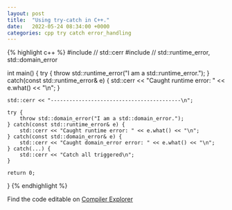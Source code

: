 ```yaml
---
layout: post
title:  "Using try-catch in C++."
date:   2022-05-24 08:34:00 +0000
categories: cpp try catch error_handling
---
```


{% highlight c++ %}
#include <iostream>  // std::cerr
#include <stdexcept>   // std::runtime_error, std::domain_error

int main() {
    try {
        throw std::runtime_error("I am a std::runtime_error.");
    } catch(const std::runtime_error& e) {
        std::cerr << "Caught runtime error: " << e.what() << "\n";
    }

    std::cerr << "------------------------------------------\n";

    try {
        throw std::domain_error("I am a std::domain_error.");
    } catch(const std::runtime_error& e) {
        std::cerr << "Caught runtime error: " << e.what() << "\n";
    } catch(const std::domain_error& e) {
        std::cerr << "Caught domain_error error: " << e.what() << "\n";
    } catch(...) {
        std::cerr << "Catch all triggered\n";
    }

    return 0;
}
{% endhighlight %}

Find the code editable on [Compiler Explorer](https://godbolt.org/z/vMK48oeq3)
